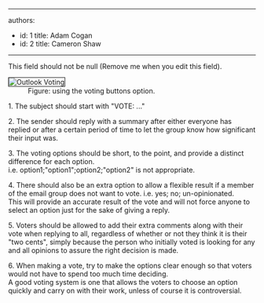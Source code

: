 

---
authors:
  - id: 1
    title: Adam Cogan
  - id: 2
    title: Cameron Shaw
---




<span class='intro'> This field should not be null (Remove me when you edit this field). </span>

<dl class="goodImage">
<dt><img style="border-right&#58;1px solid;border-top&#58;1px solid;border-left&#58;1px solid;border-bottom&#58;1px solid;" alt="Outlook Voting" src="/Standards/Communication/RulesToBetterEmail/PublishingImages/OutlookVoting.gif" border="1" /> 
<dd>Figure&#58; using the voting buttons option.</dd></dl>
<p>1. The subject should start with &quot;VOTE&#58; ...&quot;</p>
<p>2. The sender should reply with a summary after either everyone has replied or after a certain period of time to let the group know how significant their input was.</p>
<p>3. The voting options should be short, to the point, and provide a distinct difference for each option.<br>i.e. option1;&quot;option1&quot;;option2;&quot;option2&quot; is not appropriate.</p>
<p>4. There should also be an extra option to allow a flexible result if a member of the email group does not want to vote. i.e. yes; no; un-opinionated.<br>This will provide an accurate result of the vote and will not force anyone to select an option just for the sake of giving a reply.</p>
<p>5. Voters should be allowed to add their extra comments along with their vote when replying to all, regardless of whether or not they think it is their &quot;two cents&quot;, simply because the person who initially voted is looking for any and all opinions to assure the right decision is made.</p>
<p>6. When making a vote, try to make the options clear enough so that voters would not have to spend too much time deciding.<br>A good voting system is one that allows the voters to choose an option quickly and carry on with their work, unless of course it is controversial.</p>


